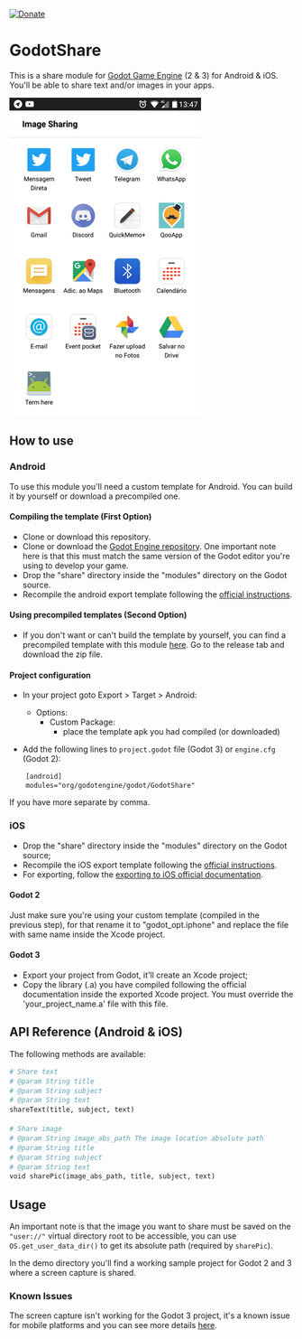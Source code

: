 [![Donate](https://img.shields.io/badge/Donate-PayPal-green.svg)](https://www.paypal.com/cgi-bin/webscr?cmd=_donations&business=3MJE3M4FMJYGN&lc=BR&item_name=Shin%2dNiL%27s%20Github&item_number=Github&currency_code=USD&bn=PP%2dDonationsBF%3abtn_donate_SM%2egif%3aNonHosted)

GodotShare 
==========
This is a share module for [Godot Game Engine](https://godotengine.org/) (2 & 3) for Android & iOS. You'll be able to share text and/or images in your apps.

![Image Sharing Screenshot](/media/screenshot.png "Image Sharing Screenshot")

How to use
----------

### Android
To use this module you'll need a custom template for Android. You can build it by yourself or download a precompiled one. 

#### Compiling the template (First Option)
- Clone or download this repository.
- Clone or download the [Godot Engine repository](https://github.com/godotengine/godot/). One important note here is that this must match the same version of the Godot editor you're using to develop your game.
- Drop the "share" directory inside the "modules" directory on the Godot source.
- Recompile the android export template following the [official instructions](http://docs.godotengine.org/en/latest/reference/compiling_for_android.html#compiling-export-templates).

#### Using precompiled templates (Second Option)
- If you don't want or can't build the template by yourself, you can find a precompiled template with this module [here](https://github.com/Shin-NiL/godot-custom-mobile-template). Go to the release tab and download the zip file.

#### Project configuration
- In your project goto Export > Target > Android:
	- Options:
		- Custom Package:
			- place the template apk you had compiled (or downloaded)
			
- Add the following lines to ```project.godot``` file (Godot 3) or ```engine.cfg``` (Godot 2):

```
	[android]
	modules="org/godotengine/godot/GodotShare"
```

If you have more separate by comma.

### iOS
- Drop the "share" directory inside the "modules" directory on the Godot source;
- Recompile the iOS export template following the [official instructions](http://docs.godotengine.org/en/stable/development/compiling/compiling_for_ios.html).
- For exporting, follow the [exporting to iOS official documentation](http://docs.godotengine.org/en/stable/learning/workflow/export/exporting_for_ios.html). 

#### Godot 2
Just make sure you're using your custom template (compiled in the previous step), for that  rename it to "godot_opt.iphone" and replace the file with same name inside the Xcode project.

#### Godot 3
- Export your project from Godot, it'll create an Xcode project;
- Copy the library (.a) you have compiled following the official documentation inside the exported Xcode project. You must override the 'your_project_name.a' file with this file.

API Reference (Android & iOS)
-------------

The following methods are available:
```python
# Share text
# @param String title
# @param String subject
# @param String text
shareText(title, subject, text)

# Share image
# @param String image_abs_path The image location absolute path
# @param String title
# @param String subject
# @param String text
void sharePic(image_abs_path, title, subject, text)
```

Usage
-------------
An important note is that the image you want to share must be saved on the ```"user://"``` virtual directory root to be accessible, you can use ```OS.get_user_data_dir()``` to get its absolute path (required by ```sharePic```).

In the demo directory you'll find a working sample project for Godot 2 and 3 where a screen capture is shared.

### Known Issues
The screen capture isn't working for the Godot 3 project, it's a known issue for mobile platforms and you can see more details [here](https://github.com/godotengine/godot/issues/16694).

